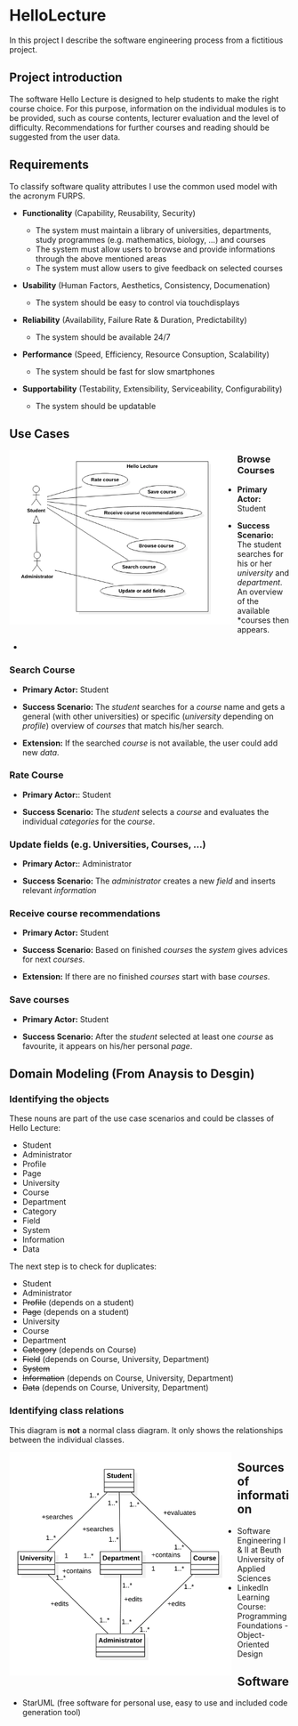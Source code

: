 # HelloLecture
In this project I describe the software engineering process from a fictitious project.

## Project introduction
The software Hello Lecture is designed to help students to make the right course choice. For this purpose, information on the individual modules is to be provided, such as course contents, lecturer evaluation and the level of difficulty. Recommendations for further courses and reading should be suggested from the user data.

## Requirements
To classify software quality attributes I use the common used model with the acronym FURPS.

* **Functionality** (Capability, Reusability, Security)
  * The system must maintain a library of universities, departments, study programmes (e.g. mathematics, biology, ...) and courses
  * The system must allow users to browse and provide informations through the above mentioned areas
  * The system must allow users to give feedback on selected courses

* **Usability** (Human Factors, Aesthetics, Consistency, Documenation)
  * The system should be easy to control via touchdisplays

* **Reliability** (Availability, Failure Rate & Duration, Predictability)
  * The system should be available 24/7

* **Performance** (Speed, Efficiency, Resource Consuption, Scalability)
  * The system should be fast for slow smartphones

* **Supportability** (Testability, Extensibility, Serviceability, Configurability)
  * The system should be updatable
  
## Use Cases

<div style="float:left;margin:0 10px 0 0">
  <img src="UseCaseDiagramScreenshot.png" width="400">
</div>

### Browse Courses
* **Primary Actor:** Student

* **Success Scenario:** The student searches for his or her *university* and *department*. An overview of the available *courses then appears.
*
### Search Course
* **Primary Actor:** Student

* **Success Scenario:** The *student* searches for a *course* name and gets a general (with other universities) or specific (*university* depending on *profile*) overview  of *courses* that match his/her search.

* **Extension:** If the searched *course* is not available, the user could add new *data*.

### Rate Course
* **Primary Actor:**: Student

* **Success Scenario:** The *student* selects a *course* and evaluates the individual *categories* for the *course*.

### Update fields (e.g. Universities, Courses, ...)
* **Primary Actor:**: Administrator

* **Success Scenario:** The *administrator* creates a new *field* and inserts relevant *information*

### Receive course recommendations
* **Primary Actor:** Student

* **Success Scenario:** Based on finished *courses* the *system* gives advices for next *courses*.

* **Extension:** If there are no finished *courses* start with base *courses*.

### Save courses
* **Primary Actor:** Student

* **Success Scenario:** After the *student* selected at least one *course* as favourite, it appears on his/her personal *page*.


## Domain Modeling (From Anaysis to Desgin)

### Identifying the objects

These nouns are part of the use case scenarios and could be classes of Hello Lecture:

* Student
* Administrator
* Profile
* Page
* University
* Course
* Department
* Category
* Field
* System
* Information
* Data

The next step is to check for duplicates:

* Student
* Administrator
* ~~Profile~~ (depends on a student)
* ~~Page~~ (depends on a student)
* University
* Course
* Department
* ~~Category~~ (depends on Course)
* ~~Field~~ (depends on Course, University, Department)
* ~~System~~
* ~~Information~~ (depends on Course, University, Department)
* ~~Data~~ (depends on Course, University, Department)

### Identifying class relations

This diagram is **not** a normal class diagram. It only shows the relationships between the individual classes.

<div style="float:left;margin:0 10px 0 0">
  <img src="ClassRelations.png" width="400">
</div>

## Sources of information
* Software Engineering I & II at Beuth University of Applied Sciences
* LinkedIn Learning Course: Programming Foundations - Object-Oriented Design

## Software
* StarUML (free software for personal use, easy to use and included code generation tool)
